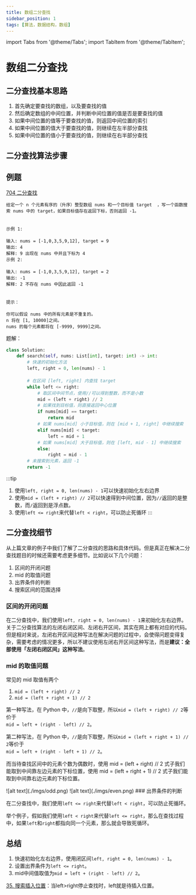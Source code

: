 ```yaml
---
title: 数组二分查找
sidebar_position: 1
tags: [算法，数据结构，数组]
---
```


import Tabs from '@theme/Tabs';
import TabItem from '@theme/TabItem';

# 数组二分查找

## 二分查找基本思路

1. 首先确定要查找的数组，以及要查找的值
2. 然后确定数组的中间位置，并判断中间位置的值是否是要查找的值
3. 如果中间位置的值等于要查找的值，则返回中间位置的索引
4. 如果中间位置的值大于要查找的值，则继续在左半部分查找
5. 如果中间位置的值小于要查找的值，则继续在右半部分查找

## 二分查找算法步骤

## 例题

[704 二分查找](https://leetcode.cn/problems/binary-search/description/)

```text
给定一个 n 个元素有序的（升序）整型数组 nums 和一个目标值 target  ，写一个函数搜索 nums 中的 target，如果目标值存在返回下标，否则返回 -1。


示例 1:

输入: nums = [-1,0,3,5,9,12], target = 9
输出: 4
解释: 9 出现在 nums 中并且下标为 4
示例 2:

输入: nums = [-1,0,3,5,9,12], target = 2
输出: -1
解释: 2 不存在 nums 中因此返回 -1


提示：

你可以假设 nums 中的所有元素是不重复的。
n 将在 [1, 10000]之间。
nums 的每个元素都将在 [-9999, 9999]之间。
```

题解：

```python {4,9} showLineNumbers
class Solution:
    def search(self, nums: List[int], target: int) -> int:
        # 快速的初始化方法
        left, right = 0, len(nums) - 1

        # 在区间 [left, right] 内查找 target
        while left <= right:
            # 取区间中间节点，使用//可以得到整数，而不是小数
            mid = (left + right) // 2
            # 如果找到目标值，则直接返回中心位置
            if nums[mid] == target:
                return mid
            # 如果 nums[mid] 小于目标值，则在 [mid + 1, right] 中继续搜索
            elif nums[mid] < target:
                left = mid + 1
            # 如果 nums[mid] 大于目标值，则在 [left, mid - 1] 中继续搜索
            else:
                right = mid - 1
        # 未搜索到元素，返回 -1
        return -1
```

:::tip

1. 使用`left, right = 0, len(nums) - 1`可以快速初始化左右边界
2. 使用`mid = (left + right) // 2`可以快速得到中间位置，因为`//`返回的是整数，而`/`返回到是浮点数。
3. 使用`left <= right`来代替`left < right`，可以防止死循环
   :::

## 二分查找细节

从上篇文章的例子中我们了解了二分查找的思路和具体代码。但是真正在解决二分查找题目的时候还需要考虑更多细节。比如说以下几个问题：

1. 区间的开闭问题
2. mid 的取值问题
3. 出界条件的判断
4. 搜索区间的范围选择

### 区间的开闭问题

在二分查找中，我们使用`left, right = 0, len(nums) - 1`来初始化左右边界。
关于二分查找算法的左闭右闭区间、左闭右开区间，其实在网上都有对应的代码。但是相对来说，左闭右开区间这种写法在解决问题的过程中，会使得问题变得复杂，需要考虑的情况更多，所以不建议使用左闭右开区间这种写法，而是**建议：全部使用「左闭右闭区间」这种写法**。

### mid 的取值问题

常见的 mid 取值有两个

1. `mid = (left + right) // 2`
2. `mid = (left + right + 1) // 2`

第一种写法，在 Python 中，`//`是向下取整，所以`mid = (left + right) // 2`等价于
<br/>`mid = left + (right - left) // 2`。

第二种写法，在 Python 中，`//`是向下取整，所以`mid = (left + right + 1) // 2`等价于
<br/>`mid = left + (right - left + 1) // 2`。

而当待查找区间中的元素个数为偶数时，使用 mid = (left + right) // 2 式子我们能取到中间靠左边元素的下标位置，使用 mid = (left + right + 1) // 2 式子我们能取到中间靠右边元素的下标位置。

<Tabs>
<TabItem value="odd" label="数组为奇数">
![alt text](./imgs/odd.png)
</TabItem>
<TabItem value="even" label="数组为偶数">
![alt text](./imgs/even.png)
</TabItem>
</Tabs>
### 出界条件的判断

在二分查找中，我们使用`left <= right`来代替`left < right`，可以防止死循环。

举个例子，假如我们使用`left < right`来代替`left <= right`，那么在查找过程中，如果`left`和`right`都指向同一个元素，那么就会导致死循环。

## 总结
1. 快速初始化左右边界，使用闭区间`left, right = 0, len(nums) - 1`。
2. 设置出界条件为`left <= right`。
3. mid中间值取值为`mid = left + (right - left) // 2`。

[35. 搜索插入位置](https://leetcode.cn/problems/search-insert-position/description/)：当left>right停止查找时，left就是待插入位置。
